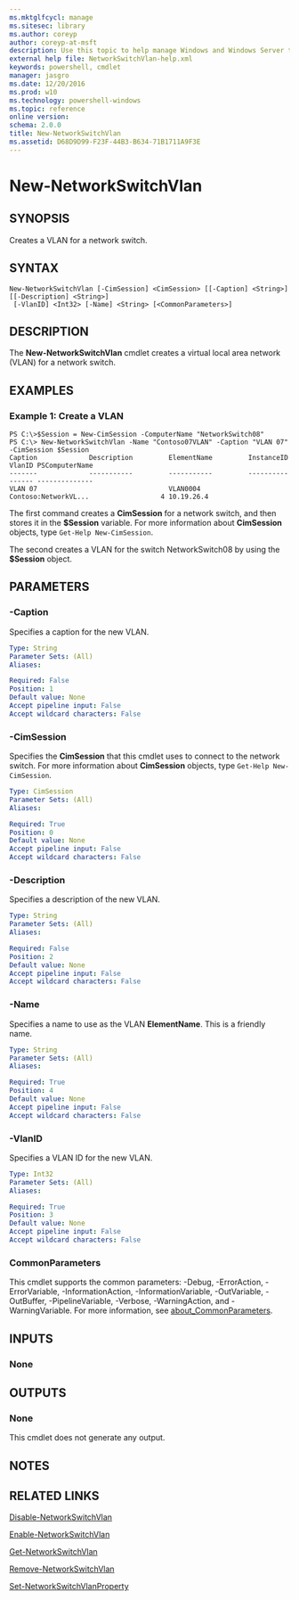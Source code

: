 ```yaml
---
ms.mktglfcycl: manage
ms.sitesec: library
ms.author: coreyp
author: coreyp-at-msft
description: Use this topic to help manage Windows and Windows Server technologies with Windows PowerShell.
external help file: NetworkSwitchVlan-help.xml
keywords: powershell, cmdlet
manager: jasgro
ms.date: 12/20/2016
ms.prod: w10
ms.technology: powershell-windows
ms.topic: reference
online version: 
schema: 2.0.0
title: New-NetworkSwitchVlan
ms.assetid: D68D9D99-F23F-44B3-B634-71B1711A9F3E
---
```


# New-NetworkSwitchVlan

## SYNOPSIS
Creates a VLAN for a network switch.

## SYNTAX

```
New-NetworkSwitchVlan [-CimSession] <CimSession> [[-Caption] <String>] [[-Description] <String>]
 [-VlanID] <Int32> [-Name] <String> [<CommonParameters>]
```

## DESCRIPTION
The **New-NetworkSwitchVlan** cmdlet creates a virtual local area network (VLAN) for a network switch.

## EXAMPLES

### Example 1: Create a VLAN
```
PS C:\>$Session = New-CimSession -ComputerName "NetworkSwitch08"
PS C:\> New-NetworkSwitchVlan -Name "Contoso07VLAN" -Caption "VLAN 07" -CimSession $Session
Caption             Description         ElementName         InstanceID                       VlanID PSComputerName    
-------             -----------         -----------         ----------                       ------ --------------    
VLAN 07                                 VLAN0004            Contoso:NetworkVL...                  4 10.19.26.4
```

The first command creates a **CimSession** for a network switch, and then stores it in the **$Session** variable.
For more information about **CimSession** objects, type `Get-Help New-CimSession`.

The second creates a VLAN for the switch NetworkSwitch08 by using the **$Session** object.

## PARAMETERS

### -Caption
Specifies a caption for the new VLAN.

```yaml
Type: String
Parameter Sets: (All)
Aliases: 

Required: False
Position: 1
Default value: None
Accept pipeline input: False
Accept wildcard characters: False
```

### -CimSession
Specifies the **CimSession** that this cmdlet uses to connect to the network switch.
For more information about **CimSession** objects, type `Get-Help New-CimSession`.

```yaml
Type: CimSession
Parameter Sets: (All)
Aliases: 

Required: True
Position: 0
Default value: None
Accept pipeline input: False
Accept wildcard characters: False
```

### -Description
Specifies a description of the new VLAN.

```yaml
Type: String
Parameter Sets: (All)
Aliases: 

Required: False
Position: 2
Default value: None
Accept pipeline input: False
Accept wildcard characters: False
```

### -Name
Specifies a name to use as the VLAN **ElementName**.
This is a friendly name.

```yaml
Type: String
Parameter Sets: (All)
Aliases: 

Required: True
Position: 4
Default value: None
Accept pipeline input: False
Accept wildcard characters: False
```

### -VlanID
Specifies a VLAN ID for the new VLAN.

```yaml
Type: Int32
Parameter Sets: (All)
Aliases: 

Required: True
Position: 3
Default value: None
Accept pipeline input: False
Accept wildcard characters: False
```

### CommonParameters
This cmdlet supports the common parameters: -Debug, -ErrorAction, -ErrorVariable, -InformationAction, -InformationVariable, -OutVariable, -OutBuffer, -PipelineVariable, -Verbose, -WarningAction, and -WarningVariable. For more information, see [about_CommonParameters](http://go.microsoft.com/fwlink/?LinkID=113216).

## INPUTS

### None

## OUTPUTS

### None
This cmdlet does not generate any output.

## NOTES

## RELATED LINKS

[Disable-NetworkSwitchVlan](./Disable-NetworkSwitchVlan.md)

[Enable-NetworkSwitchVlan](./Enable-NetworkSwitchVlan.md)

[Get-NetworkSwitchVlan](./Get-NetworkSwitchVlan.md)

[Remove-NetworkSwitchVlan](./Remove-NetworkSwitchVlan.md)

[Set-NetworkSwitchVlanProperty](./Set-NetworkSwitchVlanProperty.md)

